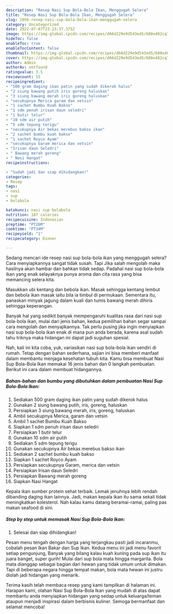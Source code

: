 ```yaml
---
description: "Resep Nasi Sup Bola-Bola Ikan, Menggugah Selera"
title: "Resep Nasi Sup Bola-Bola Ikan, Menggugah Selera"
slug: 2056-resep-nasi-sup-bola-bola-ikan-menggugah-selera
category: Uncategorized
date: 2022-07-07T23:23:37.375Z
image: https://img-global.cpcdn.com/recipes/d66d229e9d543ed5/680x482cq70/nasi-sup-bola-bola-ikan-foto-resep-utama.jpg
hideToc: false
enableToc: true
enableTocContent: false
thumbnail: https://img-global.cpcdn.com/recipes/d66d229e9d543ed5/680x482cq70/nasi-sup-bola-bola-ikan-foto-resep-utama.jpg
cover: https://img-global.cpcdn.com/recipes/d66d229e9d543ed5/680x482cq70/nasi-sup-bola-bola-ikan-foto-resep-utama.jpg
author: Admin
authorAv: notfound
ratingvalue: 3.5
reviewcount: 15
recipeingredient:
- "500 gram daging ikan patin yang sudah dikerok halus"
- "2 siung bawang putih iris goreng haluskan"
- "3 siung bawang merah iris goreng haluskan"
- "secukupnya Merica garam dan vetsin"
- "1 sachet Bumbu Kuah Bakso"
- "1 sdm penuh irisan daun seledri"
- "1 butir telur"
- "10 sdm air putih"
- "5 sdm tepung terigu"
- "secukupnya Air bekas merebus bakso ikan"
- "2 sachet bumbu kuah bakso"
- "1 sachet Royco Ayam"
- "secukupnya Garam merica dan vetsin"
- "Irisan daun Seledri"
- " Bawang merah goreng"
- " Nasi Hangat"
recipeinstructions:

- "Sudah jadi dan siap dihidangkan!"
categories:
- Resep
tags:
- nasi
- sup
- bolabola

katakunci: nasi sup bolabola 
nutrition: 187 calories
recipecuisine: Indonesian
preptime: "PT26M"
cooktime: "PT34M"
recipeyield: "1"
recipecategory: Dinner

---
```



Sedang mencari ide resep nasi sup bola-bola ikan yang menggugah selera? Cara menyiapkannya sangat tidak susah. Tapi Jika salah mengolah maka hasilnya akan hambar dan bahkan tidak sedap. Padahal nasi sup bola-bola ikan yang enak selayaknya punya aroma dan cita rasa yang bisa memancing selera kita.


Masukkan ubi kentang dan bebola ikan. Masak sehingga kentang lembut dan bebola ikan masak iaitu bila ia timbul di permukaan. Sementara itu, panaskan minyak jagung dalam kuali dan tumis bawang merah dihiris sehingga keperangan.

Banyak hal yang sedikit banyak mempengaruhi kualitas rasa dari nasi sup bola-bola ikan, mulai dari jenis bahan, kedua pemilihan bahan segar sampai cara mengolah dan menyajikannya. Tak perlu pusing jika ingin menyiapkan nasi sup bola-bola ikan enak di mana pun anda berada, karena asal sudah tahu triknya maka hidangan ini dapat jadi suguhan spesial.


Nah, kali ini kita coba, yuk, variasikan nasi sup bola-bola ikan sendiri di rumah. Tetap dengan bahan sederhana, sajian ini bisa memberi manfaat dalam membantu menjaga kesehatan tubuh kita. Kamu bisa membuat Nasi Sup Bola-Bola Ikan memakai 16 jenis bahan dan 0 langkah pembuatan. Berikut ini cara dalam membuat hidangannya.

<!--inarticleads1-->

##### Bahan-bahan dan bumbu yang dibutuhkan dalam pembuatan Nasi Sup Bola-Bola Ikan:

1. Sediakan 500 gram daging ikan patin yang sudah dikerok halus
1. Gunakan 2 siung bawang putih, iris, goreng, haluskan
1. Persiapkan 3 siung bawang merah, iris, goreng, haluskan
1. Ambil secukupnya Merica, garam dan vetsin
1. Ambil 1 sachet Bumbu Kuah Bakso
1. Siapkan 1 sdm penuh irisan daun seledri
1. Persiapkan 1 butir telur
1. Gunakan 10 sdm air putih
1. Sediakan 5 sdm tepung terigu
1. Gunakan secukupnya Air bekas merebus bakso ikan
1. Sediakan 2 sachet bumbu kuah bakso
1. Siapkan 1 sachet Royco Ayam
1. Persiapkan secukupnya Garam, merica dan vetsin
1. Persiapkan Irisan daun Seledri
1. Persiapkan  Bawang merah goreng
1. Siapkan  Nasi Hangat


Kepala ikan sumber protein sehat terbaik. Lemak jenuhnya lebih rendah dibanding daging ikan lainnya. Jadi, makan kepala ikan itu sama sekali tidak meningkatkan kolesterol. Nah kalau kamu datang beramai-ramai, paling pas makan seafood di sini. 

<!--inarticleads2-->

##### Step by step untuk memasak Nasi Sup Bola-Bola Ikan:


1. Selesai dan siap dihidangkan!

Pesan menu tengah dengan harga yang terjangkau pasti jadi incaranmu, cobalah pesan Ikan Bakar dan Sup Ikan. Kedua menu ini jadi menu favorit setiap pengunjung, Banyak yang bilang kalau kuah kuning pada sup ikan itu juara banget, super gurih! Mulai dari sup bola mata hingga margarita. Bola mata dianggap sebagai bagian dari hewan yang tidak umum untuk dimakan. Tapi di beberapa negara hingga tempat makan, bola mata hewan ini justru diolah jadi hidangan yang menarik. 

Terima kasih telah membaca resep yang kami tampilkan di halaman ini. Harapan kami, olahan Nasi Sup Bola-Bola Ikan yang mudah di atas dapat membantu anda menyiapkan hidangan yang sedap untuk keluarga/teman ataupun menjadi inspirasi dalam berbisnis kuliner. Semoga bermanfaat dan selamat mencoba!
